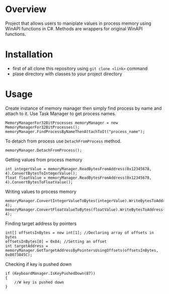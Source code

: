 # Overview

Project that allows users to maniplate values in process memory using WinAPI functions in C#. Methods are wrappers for original WinAPI functions.

# Installation

- first of all clone this repository using `git clone <link>` command
- plase directory with classes to your project directory

# Usage

Create instance of memory manager then simply find process by name and attach to it. Use Task Manager to get process names.
```
MemoryManagerFor32BitProcesses memoryManager = new MemoryManagerFor32BitProcesses();
memoryManager.FindProcessByNameThenAttachToIt("process_name");
```
To detach from process use `DetachFromProcess` method.
```
memoryManager.DetachFromProcess();
```
Getting values from process memory
```
int integerValue = memoryManager.ReadBytesFromAddress(0x12345678, 4).ConvertBytesToIntegerValue();
float floatValue = memoryManager.ReadBytesFromAddress(0x12345678, 4).ConvertBytesToFloatValue();
```
Writing values to process memory
```
memoryManager.ConvertIntegerValueToBytes(integerValue).WriteBytesToAddress(0x12345678, 4);
memoryManager.ConvertFloatValueToBytes(floatValue).WriteBytesToAddress(0x12345678, 4);
```
Finding target address by pointers
```
int[] offsetsInBytes = new int[1]; //Declaring array of offsets in bytes
offsetsInBytes[0] = 0x84; //Setting an offset
int targetAddress = memoryManager.GetTargetAddressByPointersUsingOffsets(offsetsInBytes, 0x0073845C);
```
Checking if key is pushed down
```
if (KeyboardManager.IsKeyPushedDown(87))
{
    //W key is pushed down
}
```